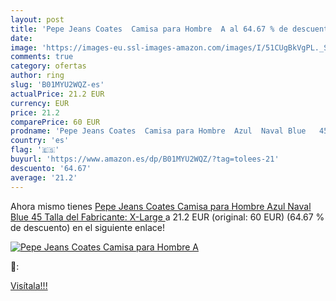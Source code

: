 ```yaml
---
layout: post
title: 'Pepe Jeans Coates  Camisa para Hombre  A al 64.67 % de descuento'
date: 
image: 'https://images-eu.ssl-images-amazon.com/images/I/51CUgBkVgPL._SL200_.jpg'
comments: true
category: ofertas
author: ring
slug: 'B01MYU2WQZ-es'
actualPrice: 21.2 EUR
currency: EUR
price: 21.2
comparePrice: 60 EUR
prodname: 'Pepe Jeans Coates  Camisa para Hombre  Azul  Naval Blue   45  Talla del Fabricante: X-Large '
country: 'es'
flag: '🇪🇸'
buyurl: 'https://www.amazon.es/dp/B01MYU2WQZ/?tag=tolees-21'
descuento: '64.67'
average: '21.2'
---
```


Ahora mismo tienes [Pepe Jeans Coates  Camisa para Hombre  Azul  Naval Blue   45  Talla del Fabricante: X-Large ](https://www.amazon.es/dp/B01MYU2WQZ/?tag=tolees-21) a 21.2 EUR (original: 60 EUR) (64.67 %  de descuento) en el siguiente enlace!

[![Pepe Jeans Coates  Camisa para Hombre  A](https://images-eu.ssl-images-amazon.com/images/I/51CUgBkVgPL._SL200_.jpg)](https://www.amazon.es/dp/B01MYU2WQZ/?tag=tolees-21)

🔎:


[Visítala!!!](https://www.amazon.es/dp/B01MYU2WQZ/?tag=tolees-21)
